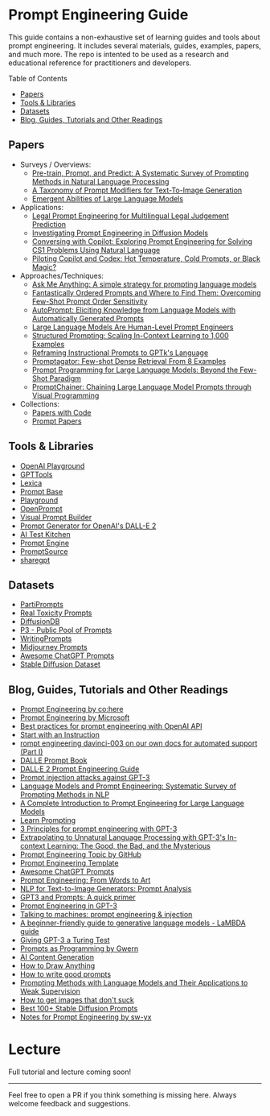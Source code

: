 # Prompt Engineering Guide

This guide contains a non-exhaustive set of learning guides and tools about prompt engineering. It includes several materials, guides, examples, papers, and much more. The repo is intented to be used as a research and educational reference for practitioners and developers.

Table of Contents

- [Papers](#papers)
- [Tools & Libraries](#tools--libraries)
- [Datasets](#datasets)
- [Blog, Guides, Tutorials and Other Readings](#blog-guides-tutorials-and-other-readings)

## Papers

- Surveys / Overviews:
  - [Pre-train, Prompt, and Predict: A Systematic Survey of Prompting Methods in Natural Language Processing](https://arxiv.org/abs/2107.13586) 
  - [A Taxonomy of Prompt Modifiers for Text-To-Image Generation](https://arxiv.org/abs/2204.13988)
  - [Emergent Abilities of Large Language Models](https://arxiv.org/abs/2206.07682)
- Applications:
  - [Legal Prompt Engineering for Multilingual Legal Judgement Prediction](https://arxiv.org/abs/2212.02199)
  - [Investigating Prompt Engineering in Diffusion Models](https://arxiv.org/abs/2211.15462)
  - [Conversing with Copilot: Exploring Prompt Engineering for Solving CS1 Problems Using Natural Language](https://arxiv.org/abs/2210.15157)
  - [Piloting Copilot and Codex: Hot Temperature, Cold Prompts, or Black Magic?](https://arxiv.org/abs/2210.14699)
- Approaches/Techniques:
  - [Ask Me Anything: A simple strategy for prompting language models](https://paperswithcode.com/paper/ask-me-anything-a-simple-strategy-for)
  - [Fantastically Ordered Prompts and Where to Find Them: Overcoming Few-Shot Prompt Order Sensitivity](https://arxiv.org/abs/2104.08786)
  - [AutoPrompt: Eliciting Knowledge from Language Models with Automatically Generated Prompts](https://arxiv.org/abs/2010.15980)
  - [Large Language Models Are Human-Level Prompt Engineers](https://sites.google.com/view/automatic-prompt-engineer?pli=1)
  - [Structured Prompting: Scaling In-Context Learning to 1,000 Examples](https://arxiv.org/abs/2212.06713)
  - [Reframing Instructional Prompts to GPTk's Language](https://arxiv.org/abs/2109.07830)
  - [Promptagator: Few-shot Dense Retrieval From 8 Examples](https://arxiv.org/abs/2209.11755)
  - [Prompt Programming for Large Language Models: Beyond the Few-Shot Paradigm](https://www.arxiv-vanity.com/papers/2102.07350/)
  - [PromptChainer: Chaining Large Language Model Prompts through Visual Programming](https://arxiv.org/abs/2203.06566)
- Collections:
  - [Papers with Code](https://paperswithcode.com/task/prompt-engineering)
  - [Prompt Papers](https://github.com/thunlp/PromptPapers#papers)


## Tools & Libraries

- [OpenAI Playground](https://beta.openai.com/playground)
- [GPTTools](https://gpttools.com/comparisontool)
- [Lexica](https://lexica.art/)
- [Prompt Base](https://promptbase.com/)
- [Playground](https://playgroundai.com/)
- [OpenPrompt](https://github.com/thunlp/OpenPrompt)
- [Visual Prompt Builder](https://tools.saxifrage.xyz/prompt)
- [Prompt Generator for OpenAI's DALL-E 2](http://dalle2-prompt-generator.s3-website-us-west-2.amazonaws.com/)
- [AI Test Kitchen](https://aitestkitchen.withgoogle.com/)
- [Prompt Engine](https://github.com/microsoft/prompt-engine)
- [PromptSource](https://github.com/bigscience-workshop/promptsource)
- [sharegpt](https://sharegpt.com/)

## Datasets
- [PartiPrompts](https://parti.research.google/)
- [Real Toxicity Prompts](https://allenai.org/data/real-toxicity-prompts)
- [DiffusionDB](https://github.com/poloclub/diffusiondb)
- [P3 - Public Pool of Prompts](https://huggingface.co/datasets/bigscience/P3)
- [WritingPrompts](WritingPrompts)
- [Midjourney Prompts](https://huggingface.co/datasets/succinctly/midjourney-prompts)
- [Awesome ChatGPT Prompts](https://huggingface.co/datasets/fka/awesome-chatgpt-prompts)
- [Stable Diffusion Dataset](https://huggingface.co/datasets/Gustavosta/Stable-Diffusion-Prompts)

## Blog, Guides, Tutorials and Other Readings
- [Prompt Engineering by co:here](https://docs.cohere.ai/docs/prompt-engineering)
- [Prompt Engineering by Microsoft](https://microsoft.github.io/prompt-engineering/)
- [Best practices for prompt engineering with OpenAI API](https://help.openai.com/en/articles/6654000-best-practices-for-prompt-engineering-with-openai-api)
- [Start with an Instruction](https://beta.openai.com/docs/quickstart/start-with-an-instruction)
- [rompt engineering davinci-003 on our own docs for automated support (Part I)](https://www.patterns.app/blog/2022/12/21/finetune-llm-tech-support/)
- [DALLE Prompt Book](https://dallery.gallery/the-dalle-2-prompt-book/)
- [DALL·E 2 Prompt Engineering Guide](https://docs.google.com/document/d/11WlzjBT0xRpQhP9tFMtxzd0q6ANIdHPUBkMV-YB043U/edit#)
- [Prompt injection attacks against GPT-3](https://simonwillison.net/2022/Sep/12/prompt-injection/)
- [Language Models and Prompt Engineering: Systematic Survey of Prompting Methods in NLP](https://youtube.com/watch?v=OsbUfL8w-mo&feature=shares)
- [A Complete Introduction to Prompt Engineering for Large Language Models](https://www.mihaileric.com/posts/a-complete-introduction-to-prompt-engineering/)
- [Learn Prompting](https://learnprompting.org/)
- [3 Principles for prompt engineering with GPT-3](https://www.linkedin.com/pulse/3-principles-prompt-engineering-gpt-3-ben-whately/)
- [Extrapolating to Unnatural Language Processing with GPT-3's In-context Learning: The Good, the Bad, and the Mysterious](http://ai.stanford.edu/blog/in-context-learning/)
- [Prompt Engineering Topic by GitHub](https://github.com/topics/prompt-engineering)
- [Prompt Engineering Template](https://docs.google.com/spreadsheets/d/1-snKDn38-KypoYCk9XLPg799bHcNFSBAVu2HVvFEAkA/edit#gid=0)
- [Awesome ChatGPT Prompts](https://github.com/f/awesome-chatgpt-prompts)
- [Prompt Engineering: From Words to Art](https://www.saxifrage.xyz/post/prompt-engineering)
- [NLP for Text-to-Image Generators: Prompt Analysis](https://heartbeat.comet.ml/nlp-for-text-to-image-generators-prompt-analysis-part-1-5076a44d8365)
- [GPT3 and Prompts: A quick primer](https://buildspace.so/notes/intro-to-gpt3-prompts)
- [Prompt Engineering in GPT-3](https://www.analyticsvidhya.com/blog/2022/05/prompt-engineering-in-gpt-3/)
- [Talking to machines: prompt engineering & injection](https://artifact-research.com/artificial-intelligence/talking-to-machines-prompt-engineering-injection/)
- [A beginner-friendly guide to generative language models - LaMBDA guide](https://aitestkitchen.withgoogle.com/how-lamda-works)
- [Giving GPT-3 a Turing Test](https://lacker.io/ai/2020/07/06/giving-gpt-3-a-turing-test.html)
- [Prompts as Programming by Gwern](https://www.gwern.net/GPT-3#prompts-as-programming)
- [AI Content Generation](https://www.jonstokes.com/p/ai-content-generation-part-1-machine)
- [How to Draw Anything](https://andys.page/posts/how-to-draw/)
- [How to write good prompts](https://andymatuschak.org/prompts/)
- [Prompting Methods with Language Models and Their Applications to Weak Supervision](https://snorkel.ai/prompting-methods-with-language-models-nlp/)
- [How to get images that don't suck](https://www.reddit.com/r/StableDiffusion/comments/x41n87/how_to_get_images_that_dont_suck_a/)
- [Best 100+ Stable Diffusion Prompts](https://mpost.io/best-100-stable-diffusion-prompts-the-most-beautiful-ai-text-to-image-prompts/)
- [Notes for Prompt Engineering by sw-yx](https://github.com/sw-yx/ai-notes)

# Lecture
Full tutorial and lecture coming soon!

---
Feel free to open a PR if you think something is missing here. Always welcome feedback and suggestions.
